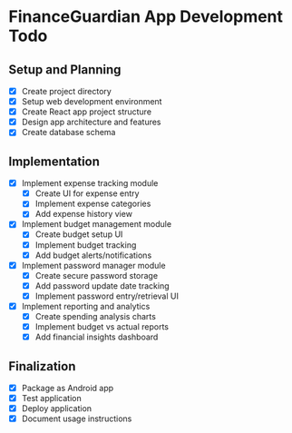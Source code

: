 # FinanceGuardian App Development Todo

## Setup and Planning
- [x] Create project directory
- [x] Setup web development environment
- [x] Create React app project structure
- [x] Design app architecture and features
- [x] Create database schema

## Implementation
- [x] Implement expense tracking module
  - [x] Create UI for expense entry
  - [x] Implement expense categories
  - [x] Add expense history view
- [x] Implement budget management module
  - [x] Create budget setup UI
  - [x] Implement budget tracking
  - [x] Add budget alerts/notifications
- [x] Implement password manager module
  - [x] Create secure password storage
  - [x] Add password update date tracking
  - [x] Implement password entry/retrieval UI
- [x] Implement reporting and analytics
  - [x] Create spending analysis charts
  - [x] Implement budget vs actual reports
  - [x] Add financial insights dashboard

## Finalization
- [x] Package as Android app
- [x] Test application
- [x] Deploy application
- [x] Document usage instructions
